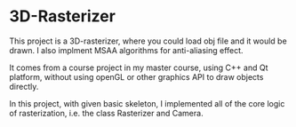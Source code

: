 # 3D-Rasterizer

This project is a 3D-rasterizer, where you could load obj file and it would be drawn.
I also implment MSAA algorithms for anti-aliasing effect.

It comes from a course project in my master course, using C++ and Qt platform, without using openGL or other graphics API to draw objects directly.

In this project, with given basic skeleton, I implemented all of the core logic of rasterization, i.e. the class Rasterizer and Camera.
